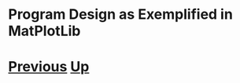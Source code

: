 
# Program Design as Exemplified in MatPlotLib


# [Previous](4_object_orientation.md) [Up](python_and_good_programming_practice.md)